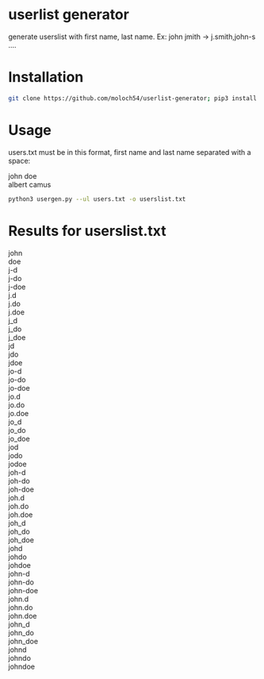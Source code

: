 # userlist generator  
generate userslist with first name, last name. Ex: john jmith -> j.smith,john-s ....
# Installation  
```sh  
git clone https://github.com/moloch54/userlist-generator; pip3 install argparse
``` 
# Usage  
users.txt must be in this format, first name and last name separated with a space:  

john doe  
albert camus  

```sh  
python3 usergen.py --ul users.txt -o userslist.txt  
```   

# Results for userslist.txt    
john  
doe  
j-d  
j-do  
j-doe  
j.d  
j.do  
j.doe  
j_d  
j_do  
j_doe  
jd  
jdo  
jdoe  
jo-d  
jo-do  
jo-doe  
jo.d  
jo.do  
jo.doe  
jo_d  
jo_do  
jo_doe  
jod  
jodo  
jodoe  
joh-d  
joh-do  
joh-doe  
joh.d  
joh.do  
joh.doe  
joh_d  
joh_do  
joh_doe  
johd  
johdo  
johdoe  
john-d  
john-do  
john-doe  
john.d  
john.do  
john.doe  
john_d  
john_do  
john_doe  
johnd  
johndo  
johndoe  






